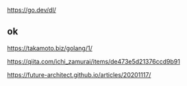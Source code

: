 https://go.dev/dl/

## ok
https://takamoto.biz/golang/1/

https://qiita.com/ichi_zamurai/items/de473e5d21376ccd9b91


https://future-architect.github.io/articles/20201117/

